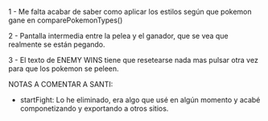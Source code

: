 1 - Me falta acabar de saber como aplicar los estilos según que pokemon gane en comparePokemonTypes()

2 - Pantalla intermedia entre la pelea y el ganador, que se vea que realmente se están pegando.

3 - El texto de ENEMY WINS tiene que resetearse nada mas pulsar otra vez para que los pokemon se peleen.



NOTAS A COMENTAR A SANTI:

- startFight: Lo he eliminado, era algo que usé en algún momento y acabé componetizando y exportando a otros sitios.